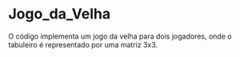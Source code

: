 # Jogo_da_Velha
O código implementa um jogo da velha para dois jogadores, onde o tabuleiro é representado por uma matriz 3x3. 
